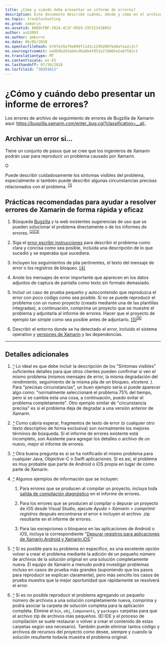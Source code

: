 ```yaml
---
title: ¿Cómo y cuándo debo presentar un informe de errores?
description: Este documento describe cuándo, dónde y cómo en el archivo de un informe de errores. También proporciona prácticas recomendadas que permiten a los ingenieros que mejor diagnosticar el problema de informe de errores.
ms.topic: troubleshooting
ms.prod: xamarin
ms.assetid: 8AD9CFBF-282A-4C1F-95E9-25F21141B052
author: asb3993
ms.author: amburns
ms.date: 06/05/2018
ms.openlocfilehash: b70fe29a79e099f1141c1295d907b48afaa2c3c7
ms.sourcegitcommit: aa9b9b203ab4cd6a6b4fd51e27d865e2abf582c1
ms.translationtype: MT
ms.contentlocale: es-ES
ms.lasthandoff: 07/30/2018
ms.locfileid: "39351611"
---
```

# <a name="when-and-how-should-i-file-a-bug-report"></a>¿Cómo y cuándo debo presentar un informe de errores?

Los errores de archivo de seguimiento de errores de Bugzilla de Xamarin aquí: [ https://bugzilla.xamarin.com/enter_bug.cgi?classification=__all ](https://bugzilla.xamarin.com/enter_bug.cgi?classification=__all).

## <a name="file-a-bug-if"></a>Archivar un error si...

Tiene un conjunto de pasos que se cree que los ingenieros de Xamarin podrán usar para reproducir un problema causado por Xamarin.

O

Puede describir cuidadosamente los síntomas visibles del problema, especialmente si también puede describir algunas circunstancias precisas relacionados con el problema. <sup> [[1]](#note-1)</sup>


## <a name="best-practices-to-help-xamarin-address-bugs-quickly-and-efficiently"></a>Prácticas recomendadas para ayudar a resolver errores de Xamarin de forma rápida y eficaz


1. <a name="ref-1" />Búsqueda [Bugzilla](https://bugzilla.xamarin.com/query.cgi?format=specific&amp;bug_status=__all__) y la web existentes sugerencias de uso que se pueden solucionar el problema directamente o de los informes de errores.<sup> [[2]](#note-2)</sup><sup>[[3]](#note-3)</sup>

1. <a name="ref-2" />Siga el [error escribir instrucciones](https://bugzilla.xamarin.com/page.cgi?id=bug-writing.html) para describir el problema como clara y concisa como sea posible, incluida una descripción de lo que sucedió y se esperaba que sucediera.

1. <a name="ref-3" />Incluyen los seguimientos de pila pertinentes, el texto del mensaje de error o los registros de bloqueo. <sup>[[4]](#note-4)</sup>

1. <a name="ref-4" />Anote los mensajes de error importante que aparecen en los datos adjuntos de captura de pantalla como texto sin formato demasiado.

1. <a name="ref-5" />Incluir un caso de prueba pequeño y autocontenido que reproduzca el error con poco código como sea posible.  Si no se puede reproducir el problema con un nuevo proyecto (creado mediante una de las plantillas integradas), a continuación, comprima un proyecto que se muestre el problema y adjuntarla al informe de errores.  Hacer que el proyecto de ejemplo tan simple como sea posible antes de adjuntarlo. <sup> [[5]](#note-5)</sup><sup>[[6]](#note-6)</sup>

1. <a name="ref-6" />Describir el entorno donde se ha detectado el error, incluido el sistema operativo y [versiones de Xamarin](~/cross-platform/troubleshooting/questions/version-logs.md) y las dependencias.

---

## <a name="additional-details"></a>Detalles adicionales

1. <a name="note-1" />[*^*](#ref-1) Lo ideal es que debe incluir la descripción de los "Síntomas visibles" suficientes detalles para que otros clientes pueden confirmar si ven el mismo problema (mismos mensajes de error, la misma degradación del rendimiento, seguimiento de la misma pila de un bloqueo, _etcetera._ ). Para "precisas circunstancias", un buen ejemplo sería si puede aparecer algo como: "normalmente seleccionaré el problema 75% del tiempo, pero si se cambia esta una cosa, a continuación, puedo evitar el problema completamente". Otro ejemplo similar de "circunstancia precisa" es si el problema deja de degradar a una versión anterior de Xamarin.

1. <a name="note-2" />[*^*](#ref-2) Como cabría esperar, fragmentos de texto de error (o cualquier otro texto descriptivo de forma exclusiva) son normalmente los mejores términos de búsqueda. Si el informe de errores existente está incompleto, son Asistente para agregar los detalles o archivo de un nuevo, mejor el informe de errores.

1. <a name="note-3" />[*^*](#ref-3) Otra buena pregunta es si se ha notificado el mismo problema para cualquier Java, Objective-C o Swift aplicaciones. Si es así, el problema es muy probable que parte de Android o iOS propia en lugar de como parte de Xamarin.

1. <a name="note-4" />[*^*](#ref-4) Algunos ejemplos de información que se incluyen:

    1. Para errores que se producen al compilar un proyecto, incluya toda [salida de compilación diagnóstico](~/android/troubleshooting/troubleshooting.md#Diagnostic_MSBuild_Output) en el informe de errores.
    
    1. Para los errores que se producen al compilar o depurar un proyecto de iOS desde Visual Studio, ejecute _Ayuda > Xamarin > comprimir registros_ después encontrarse el error e incluyen el archivo .zip resultante en el informe de errores.
    
    1. Para las excepciones o bloqueos en las aplicaciones de Android o iOS, incluya la correspondiente "[Depurar registros para aplicaciones de Xamarin.Android y Xamarin.iOS](~/cross-platform/troubleshooting/questions/version-logs.md#debug-logs-for-xamarin-apps)."

1. <a name="note-5" />[*^*](#ref-5) Si es posible para su problema en específico, es una excelente opción volver a crear el problema mediante la adición de un pequeño número de archivos de la solución original en una solución completamente nueva. El equipo de Xamarin a menudo podrá investigar problemas incluso en casos de prueba más grandes (suponiendo que los pasos para reproducir se explican claramente), pero más sencillo los casos de prueba muestra que la mejor oportunidad que rápidamente se resolverá el error.


1. <a name="note-6" />[*^*](#ref-6) Si es _no_ posible reproducir el problema agregando un pequeño número de archivos a una solución completamente nueva, comprima y podrá asociar la carpeta de solución completa para la aplicación completa. Elimine el `bin`, `obj`, `Components`, y `packages` carpetas para que el archivo zip de archivos más pequeños. (El IDE y el proceso de compilación se suele restaurar o volver a crear el contenido de estas carpetas según sea necesario). También puede eliminar tantos código y archivos de recursos del proyecto como desee, siempre y cuando la solución resultante todavía muestra el problema original.

